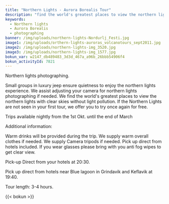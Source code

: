 ```yaml
---
title: "Northern Lights - Aurora Borealis Tour"
description: "find the world's greatest places to view the northern lights"
keywords:
  - Northern lights
  - Aurora Borealis
  - photographing
banner: /img/uploads/northern-lights-Nordurlj_Festi.jpg
image1: /img/uploads/orthern-lights-auroras_volcanotours_sept2011.jpg
image2: /img/uploads/northern-lights-img_3520.jpg
image3: /img/uploads/northern-lights-img_1577.jpg
bokun_var: w2147_db489483_3d3d_467a_a96b_26bbb54906f4
bokun_activityId: 7821
---
```


Northern lights photographing.

Small groups in luxury jeep ensure quietness to enjoy the northern lights experience.
We assist adjusting your camera for northern lights photographing if needed.
We find the world's greatest places to view the northern lights with clear skies without light pollution.
If the Northern Lights are not seen in your first tour, we offer you to try once again for free.

Trips available nightly from the 1st Okt. until the end of March

<!--more-->

Additional information:

Warm drinks will be provided during the trip.
We supply warm overall clothes if needed.
We supply Camera tripods if needed.
Pick up direct from hotels included.
If you wear glasses please bring with you anti fog wipes to get clear view.

Pick-up Direct from your hotels at 20:30.

Pick up direct from hotels near Blue lagoon in Grindavik and Keflavik at 19:40.

Tour length: 3-4 hours.

{{< bokun >}}